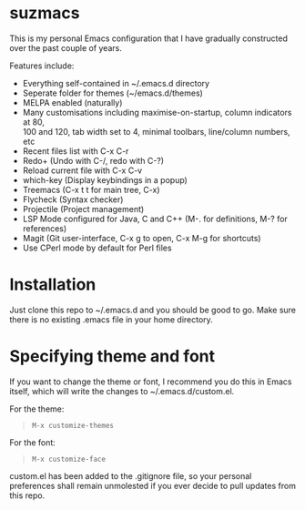 # suzmacs
This is my personal Emacs configuration that I have gradually constructed over
the past couple of years.

Features include:  

  - Everything self-contained in ~/.emacs.d directory  
  - Seperate folder for themes (~/emacs.d/themes)  
  - MELPA enabled (naturally)  
  - Many customisations including maximise-on-startup, column indicators at 80,  
    100 and 120, tab width set to 4, minimal toolbars, line/column numbers, etc  
  - Recent files list with C-x C-r  
  - Redo+ (Undo with C-/, redo with C-?)  
  - Reload current file with C-x C-v  
  - which-key (Display keybindings in a popup)
  - Treemacs (C-x t t for main tree, C-x)  
  - Flycheck (Syntax checker)  
  - Projectile (Project management)  
  - LSP Mode configured for Java, C and C++ (M-. for definitions, M-? for references)  
  - Magit (Git user-interface, C-x g to open, C-x M-g for shortcuts)  
  - Use CPerl mode by default for Perl files  

# Installation
Just clone this repo to ~/.emacs.d and you should be good to go. Make sure there
is no existing .emacs file in your home directory.

# Specifying theme and font
If you want to change the theme or font, I recommend you do this in Emacs
itself, which will write the changes to ~/.emacs.d/custom.el.

For the theme:

> `M-x customize-themes`

For the font:

> `M-x customize-face`

custom.el has been added to the .gitignore file, so your personal preferences
shall remain unmolested if you ever decide to pull updates from this repo.


